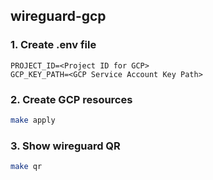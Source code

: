 ## wireguard-gcp

### 1. Create .env file

```
PROJECT_ID=<Project ID for GCP>
GCP_KEY_PATH=<GCP Service Account Key Path>
```

### 2. Create GCP resources

```bash
make apply
```

### 3. Show wireguard QR

```bash
make qr
```
